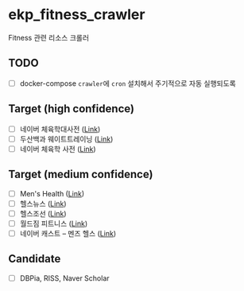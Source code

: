 # ekp_fitness_crawler
Fitness 관련 리소스 크롤러

## TODO
- [ ] docker-compose `crawler`에 `cron` 설치해서 주기적으로 자동 실행되도록 

## Target (high confidence)
- [ ] 네이버 체육학대사전 ([Link](http://terms.naver.com/list.nhn?cid=42876&categoryId=42876))
- [ ] 두산백과 웨이트트레이닝 ([Link](http://terms.naver.com/entry.nhn?docId=1208680&cid=40942&categoryId=31946))
- [ ] 네이버 체육학 사전 ([Link](http://terms.naver.com/list.nhn?cid=42877&categoryId=42877))

## Target (medium confidence)
- [ ] Men's Health ([Link](http://menshealth.designhouse.co.kr))
- [ ] 헬스뉴스 ([Link](http://www.dietdaily.co.kr))
- [ ] 헬스조선 ([Link](http://health.chosun.com/diet))
- [ ] 월드짐 피트니스 ([Link](http://www.asiaworldgym.com))
- [ ] 네이버 캐스트 – 멘즈 헬스 ([Link](http://navercast.naver.com/magazine_list.nhn?cid=1495&category_id=1495))

## Candidate
- [ ] DBPia, RISS, Naver Scholar
